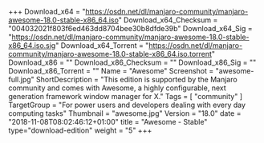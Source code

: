 +++
Download_x64 = "https://osdn.net/dl/manjaro-community/manjaro-awesome-18.0-stable-x86_64.iso"
Download_x64_Checksum = "004032021f803f6ed463dd8704bee30b8dfde39b"
Download_x64_Sig = "https://osdn.net/dl/manjaro-community/manjaro-awesome-18.0-stable-x86_64.iso.sig"
Download_x64_Torrent = "https://osdn.net/dl/manjaro-community/manjaro-awesome-18.0-stable-x86_64.iso.torrent"
Download_x86 = ""
Download_x86_Checksum = ""
Download_x86_Sig = ""
Download_x86_Torrent = ""
Name = "Awesome"
Screenshot = "awesome-full.jpg"
ShortDescription = "This edition is supported by the Manjaro community and comes with Awesome, a highly configurable, next generation framework window manager for X."
Tags = [ "community" ]
TargetGroup = "For power users and developers dealing with every day computing tasks"
Thumbnail = "awesome.jpg"
Version = "18.0"
date = "2018-11-08T08:02:46:12+01:00"
title = "Awesome - Stable"
type="download-edition"
weight = "5"
+++

